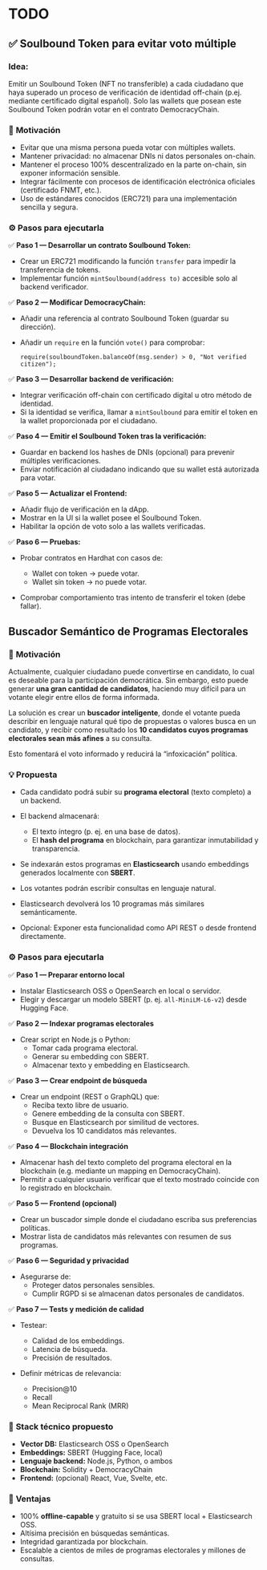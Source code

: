 # TODO

## ✅ Soulbound Token para evitar voto múltiple

### **Idea:**

Emitir un Soulbound Token (NFT no transferible) a cada ciudadano que
haya superado un proceso de verificación de identidad off-chain (p.ej.
mediante certificado digital español). Solo las wallets que posean
este Soulbound Token podrán votar en el contrato DemocracyChain.

### 🎯 **Motivación**

- Evitar que una misma persona pueda votar con múltiples wallets.
- Mantener privacidad: no almacenar DNIs ni datos personales on-chain.
- Mantener el proceso 100% descentralizado en la parte on-chain, sin
  exponer información sensible.
- Integrar fácilmente con procesos de identificación electrónica
  oficiales (certificado FNMT, etc.).
- Uso de estándares conocidos (ERC721) para una implementación
  sencilla y segura.

### ⚙️ **Pasos para ejecutarla**

✅ **Paso 1 — Desarrollar un contrato Soulbound Token:**

- Crear un ERC721 modificando la función `transfer` para impedir la
  transferencia de tokens.
- Implementar función `mintSoulbound(address to)` accesible solo al
  backend verificador.

✅ **Paso 2 — Modificar DemocracyChain:**

- Añadir una referencia al contrato Soulbound Token (guardar su
  dirección).
- Añadir un `require` en la función `vote()` para comprobar:

  ```solidity
  require(soulboundToken.balanceOf(msg.sender) > 0, "Not verified citizen");
  ```

✅ **Paso 3 — Desarrollar backend de verificación:**

- Integrar verificación off-chain con certificado digital u otro
  método de identidad.
- Si la identidad se verifica, llamar a `mintSoulbound` para emitir el
  token en la wallet proporcionada por el ciudadano.

✅ **Paso 4 — Emitir el Soulbound Token tras la verificación:**

- Guardar en backend los hashes de DNIs (opcional) para prevenir
  múltiples verificaciones.
- Enviar notificación al ciudadano indicando que su wallet está
  autorizada para votar.

✅ **Paso 5 — Actualizar el Frontend:**

- Añadir flujo de verificación en la dApp.
- Mostrar en la UI si la wallet posee el Soulbound Token.
- Habilitar la opción de voto solo a las wallets verificadas.

✅ **Paso 6 — Pruebas:**

- Probar contratos en Hardhat con casos de:
  - Wallet con token → puede votar.
  - Wallet sin token → no puede votar.

- Comprobar comportamiento tras intento de transferir el token (debe
  fallar).

## Buscador Semántico de Programas Electorales

### 🎯 **Motivación**

Actualmente, cualquier ciudadano puede convertirse en candidato, lo
cual es deseable para la participación democrática. Sin embargo, esto
puede generar **una gran cantidad de candidatos**, haciendo muy
difícil para un votante elegir entre ellos de forma informada.

La solución es crear un **buscador inteligente**, donde el votante
pueda describir en lenguaje natural qué tipo de propuestas o valores
busca en un candidato, y recibir como resultado los **10 candidatos
cuyos programas electorales sean más afines** a su consulta.

Esto fomentará el voto informado y reducirá la “infoxicación”
política.

### 💡 **Propuesta**

- Cada candidato podrá subir su **programa electoral** (texto
  completo) a un backend.
- El backend almacenará:
  - El texto íntegro (p. ej. en una base de datos).
  - El **hash del programa** en blockchain, para garantizar
    inmutabilidad y transparencia.

- Se indexarán estos programas en **Elasticsearch** usando embeddings
  generados localmente con **SBERT**.
- Los votantes podrán escribir consultas en lenguaje natural.
- Elasticsearch devolverá los 10 programas más similares
  semánticamente.
- Opcional: Exponer esta funcionalidad como API REST o desde frontend
  directamente.

### ⚙️ **Pasos para ejecutarla**

✅ **Paso 1 — Preparar entorno local**

- Instalar Elasticsearch OSS o OpenSearch en local o servidor.
- Elegir y descargar un modelo SBERT (p. ej. `all-MiniLM-L6-v2`) desde
  Hugging Face.

✅ **Paso 2 — Indexar programas electorales**

- Crear script en Node.js o Python:
  - Tomar cada programa electoral.
  - Generar su embedding con SBERT.
  - Almacenar texto y embedding en Elasticsearch.

✅ **Paso 3 — Crear endpoint de búsqueda**

- Crear un endpoint (REST o GraphQL) que:
  - Reciba texto libre de usuario.
  - Genere embedding de la consulta con SBERT.
  - Busque en Elasticsearch por similitud de vectores.
  - Devuelva los 10 candidatos más relevantes.

✅ **Paso 4 — Blockchain integración**

- Almacenar hash del texto completo del programa electoral en la
  blockchain (e.g. mediante un mapping en DemocracyChain).
- Permitir a cualquier usuario verificar que el texto mostrado
  coincide con lo registrado en blockchain.

✅ **Paso 5 — Frontend (opcional)**

- Crear un buscador simple donde el ciudadano escriba sus preferencias
  políticas.
- Mostrar lista de candidatos más relevantes con resumen de sus
  programas.

✅ **Paso 6 — Seguridad y privacidad**

- Asegurarse de:
  - Proteger datos personales sensibles.
  - Cumplir RGPD si se almacenan datos personales de candidatos.

✅ **Paso 7 — Tests y medición de calidad**

- Testear:
  - Calidad de los embeddings.
  - Latencia de búsqueda.
  - Precisión de resultados.

- Definir métricas de relevancia:
  - Precision\@10
  - Recall
  - Mean Reciprocal Rank (MRR)

### 🔗 **Stack técnico propuesto**

- **Vector DB:** Elasticsearch OSS o OpenSearch
- **Embeddings:** SBERT (Hugging Face, local)
- **Lenguaje backend:** Node.js, Python, o ambos
- **Blockchain:** Solidity + DemocracyChain
- **Frontend:** (opcional) React, Vue, Svelte, etc.

### 🚀 **Ventajas**

- 100% **offline-capable** y gratuito si se usa SBERT local +
  Elasticsearch OSS.
- Altísima precisión en búsquedas semánticas.
- Integridad garantizada por blockchain.
- Escalable a cientos de miles de programas electorales y millones de
  consultas.
